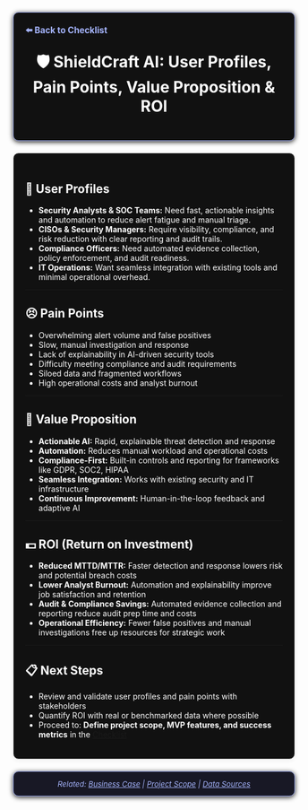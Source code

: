 <section style="border:1px solid #a5b4fc; border-radius:10px; margin:1.5em 0; box-shadow:0 2px 8px #222; padding:1.5em; background:#111; color:#fff;">
<div style="margin-bottom:1.5em;">
  <a href="./checklist.md" style="color:#a5b4fc; font-weight:bold; text-decoration:none; font-size:1.1em;">⬅️ Back to Checklist</a>
</div>
<h1 align="center" style="margin-top:0; font-size:2em;">🛡️ ShieldCraft AI: User Profiles, Pain Points, Value Proposition & ROI</h1>
</section>

<section style="border:1px solid #e0e0e0; border-radius:10px; margin:1.5em 0; box-shadow:0 2px 8px #f0f0f0; padding:1.5em; background:#111; color:#fff;">

## 👤 User Profiles

- **Security Analysts & SOC Teams:** Need fast, actionable insights and automation to reduce alert fatigue and manual triage.
- **CISOs & Security Managers:** Require visibility, compliance, and risk reduction with clear reporting and audit trails.
- **Compliance Officers:** Need automated evidence collection, policy enforcement, and audit readiness.
- **IT Operations:** Want seamless integration with existing tools and minimal operational overhead.

---

## 😣 Pain Points

- Overwhelming alert volume and false positives
- Slow, manual investigation and response
- Lack of explainability in AI-driven security tools
- Difficulty meeting compliance and audit requirements
- Siloed data and fragmented workflows
- High operational costs and analyst burnout

---

## 💎 Value Proposition

- **Actionable AI:** Rapid, explainable threat detection and response
- **Automation:** Reduces manual workload and operational costs
- **Compliance-First:** Built-in controls and reporting for frameworks like GDPR, SOC2, HIPAA
- **Seamless Integration:** Works with existing security and IT infrastructure
- **Continuous Improvement:** Human-in-the-loop feedback and adaptive AI

---

## 💵 ROI (Return on Investment)

- **Reduced MTTD/MTTR:** Faster detection and response lowers risk and potential breach costs
- **Lower Analyst Burnout:** Automation and explainability improve job satisfaction and retention
- **Audit & Compliance Savings:** Automated evidence collection and reporting reduce audit prep time and costs
- **Operational Efficiency:** Fewer false positives and manual investigations free up resources for strategic work

---

## 📋 Next Steps

- Review and validate user profiles and pain points with stakeholders
- Quantify ROI with real or benchmarked data where possible
- Proceed to: **Define project scope, MVP features, and success metrics** in the [Checklist](./checklist.md) <!-- BROKEN LINK -->

</section>

<section style="border:1px solid #a5b4fc; border-radius:10px; margin:1.5em 0; box-shadow:0 2px 8px #222; padding:1em; background:#181825; color:#a5b4fc; font-size:0.95em; text-align:center;">
  <em>Related: <a href="./business_case.md" style="color:#a5b4fc;">Business Case</a> | <a href="./project_scope.md" style="color:#a5b4fc;">Project Scope</a> | <a href="./data_sources.md" style="color:#a5b4fc;">Data Sources</a></em>
</section>
